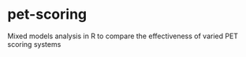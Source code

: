 # pet-scoring
Mixed models analysis in R to compare the effectiveness of varied PET scoring systems
